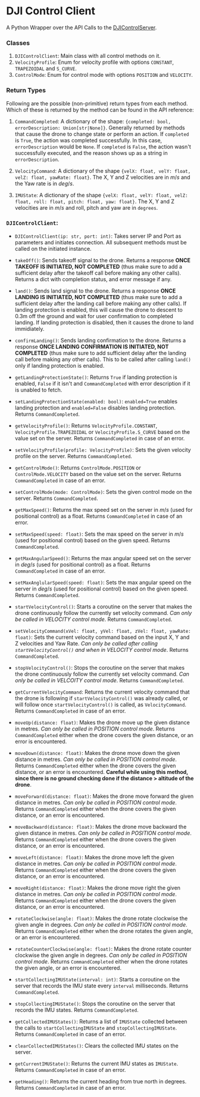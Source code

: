 # DJI Control Client

A Python Wrapper over the API Calls to the [DJIControlServer](https://github.com/dkapur17/DJIControlServer).

### Classes

1. `DJIControlClient`: Main class with all control methods on it.
2. `VelocityProfile`: Enum for velocity profile with options `CONSTANT`, `TRAPEZOIDAL` and `S_CURVE`.
3. `ControlMode`: Enum for control mode with options `POSITION` and `VELOCITY`.

### Return Types

Following are the possible (non-primitive) return types from each method. Which of these is returned by the method can be found in the API reference:

1. `CommandCompleted`: A dictionary of the shape: `{completed: bool, errorDescription: Union[str|None]}`. Generally returned by methods that cause the drone to change state or perform an action. If `completed` is `True`, the action was completed successfully. In this case, `errorDescription` would be `None`. If `completed` is `False`, the action wasn't successfully executed, and the reason shows up as a string in `errorDescription`.

2. `VelocityCommand`: A dictionary of the shape `{velX: float, velY: float, velZ: float, yawRate: float}`. The X, Y and Z velocities are in $m/s$ and the Yaw rate is in $deg/s$.

3. `IMUState`: A dictionary of the shape `{velX: float, velY: float, velZ: float, roll: float, pitch: float, yaw: float}`. The X, Y and Z velocities are in $m/s$ and roll, pitch and yaw are in `degrees`.

### `DJIControlClient`:

* `DJIControlClient(ip: str, port: int)`: Takes server IP and Port as parameters and initiates connection. All subsequent methods must be called on the initiated instance.

* `takeOff()`: Sends takeoff signal to the drone. Returns a response **ONCE TAKEOFF IS INITIATED, NOT COMPLETED** (thus make sure to add a sufficient delay after the takeoff call before making any other calls). Returns a dict with completion status, and error message if any.

* `land()`: Sends land signal to the drone. Returns a response **ONCE LANDING IS INITIATED, NOT COMPLETED** (thus make sure to add a sufficient delay after the landing call before making any other calls). If landing protection is enabled, this will cause the drone to descent to 0.3m off the ground and wait for user confirmation to completed landing. If landing protection is disabled, then it causes the drone to land immidiately.

* `confirmLanding()`: Sends landing confirmation to the drone. Returns a response **ONCE LANDING CONFIRMATION IS INITIATED, NOT COMPLETED** (thus make sure to add sufficient delay after the landing call before making any other calls). This to be called after calling `land()` only if landing protection is enabled.

* `getLandingProtectionState()`: Returns `True` if landing protection is enabled, `False` if it isn't and `CommandCompleted` with error description if it is unabled to fetch.

* `setLandingProtectionState(enabled: bool)`: `enabled=True` enables landing protection and `enabled=False` disables landing protection. Returns `CommandCompleted`.

* `getVelocityProfile()`: Returns `VelocityProfile.CONSTANT`, `VelocityProfile.TRAPEZOIDAL` or `VelocityProfile.S_CURVE` based on the value set on the server. Returns `CommandCompleted` in case of an error.

* `setVelocityProfile(profile: VelocityProfile)`: Sets the given velocity profile on the server. Returns `CommandCompleted`.

* `getControlMode()`: Returns `ControlMode.POSITION` or `ControlMode.VELOCITY` based on the value set on the server. Returns `CommandCompleted` in case of an error.

* `setControlMode(mode: ControlMode)`: Sets the given control mode on the server. Returns `CommandCompleted`.

* `getMaxSpeed()`: Returns the max speed set on the server in $m/s$ (used for positional control) as a float. Returns `CommandCompleted` in case of an error.

* `setMaxSpeed(speed: float)`: Sets the max speed on the server in $m/s$ (used for positional control) based on the given speed. Returns `CommandCompleted`.

* `getMaxAngularSpeed()`: Returns the max angular speed set on the server in $deg/s$ (used for positional control) as a float. Returns `CommandCompleted` in case of an error.

* `setMaxAnglularSpeed(speed: float)`: Sets the max angular speed on the server in $deg/s$ (used for positional control) based on the given speed. Returns `CommandCompleted`.

* `startVelocityControl()`: Starts a coroutine on the server that makes the drone continuously follow the currently set velocity command. *Can only be called in VELOCITY control mode*. Returns `CommandCompleted`.

* `setVelocityCommand(xVel: float, yVel: float, zVel: float, yawRate: float)`: Sets the current velocity command based on the input X, Y and Z velocities and Yaw Rate. *Can only be called after calling `startVelocityControl()` and when in VELOCITY control mode*. Returns `CommandCompleted`.

* `stopVelocityControl()`: Stops the coroutine on the server that makes the drone continuously follow the currently set velocity command. *Can only be called in VELCOITY control mode*. Returns `CommandCompleted`.

* `getCurrentVelocityCommand`: Returns the current velocity command that the drone is following if `startVelocityControl()` was already called, or will follow once `startVelocityControl()` is called, as `VelocityCommand`. Returns `CommandCompleted` in case of an error.

* `moveUp(distance: float)`: Makes the drone move up the given distance in metres. *Can only be called in POSITION control mode*. Returns `CommandCompleted` either when the drone covers the given distance, or an error is encountered.

* `moveDown(distance: float)`: Makes the drone move down the given distance in metres. *Can only be called in POSITION control mode*. Returns `CommandCompleted` either when the drone covers the given distance, or an error is encountered. **Careful while using this method, since there is no ground checking done if the distance > altitude of the drone**.

* `moveForward(distance: float)`: Makes the drone move forward the given distance in metres. *Can only be called in POSITION control mode*. Returns `CommandCompleted` either when the drone covers the given distance, or an error is encountered.

* `moveBackward(distance: float)`: Makes the drone move backward the given distance in metres. *Can only be called in POSITION control mode*. Returns `CommandCompleted` either when the drone covers the given distance, or an error is encountered.

* `moveLeft(distance: float)`: Makes the drone move left the given distance in metres. *Can only be called in POSITION control mode*. Returns `CommandCompleted` either when the drone covers the given distance, or an error is encountered.

* `moveRight(distance: float)`: Makes the drone move right the given distance in metres. *Can only be called in POSITION control mode*. Returns `CommandCompleted` either when the drone covers the given distance, or an error is encountered.

* `rotateClockwise(angle: float)`: Makes the drone rotate clockwise the given angle in degrees. *Can only be called in POSITION control mode*. Returns `CommandCompleted` either when the drone rotates the given angle, or an error is encountered.

* `rotateCounterClockwise(angle: float)`: Makes the drone rotate counter clockwise the given angle in degrees. *Can only be called in POSITION control mode*. Returns `CommandCompleted` either when the drone rotates the given angle, or an error is encountered.

* `startCollectingIMUState(interval: int)`: Starts a coroutine on the server that records the IMU state every `interval` milliseconds. Returns `CommandCompleted`.

* `stopCollectingIMUState()`: Stops the coroutine on the server that records the IMU states. Returns `CommandCompleted`.

* `getCollectedIMUStates()`: Returns a list of `IMUState` collected between the calls to `startCollectingIMUState` and `stopCollectingIMUState`. Returns `CommandCompleted` in case of an error.

* `clearCollectedIMUStates()`: Clears the collected IMU states on the server.

* `getCurrentIMUState()`: Returns the current IMU states as `IMUState`. Returns `CommandCompleted` in case of an error.

* `getHeading()`: Returns the current heading from true north in degrees. Returns `CommandCompleted` in case of an error.
